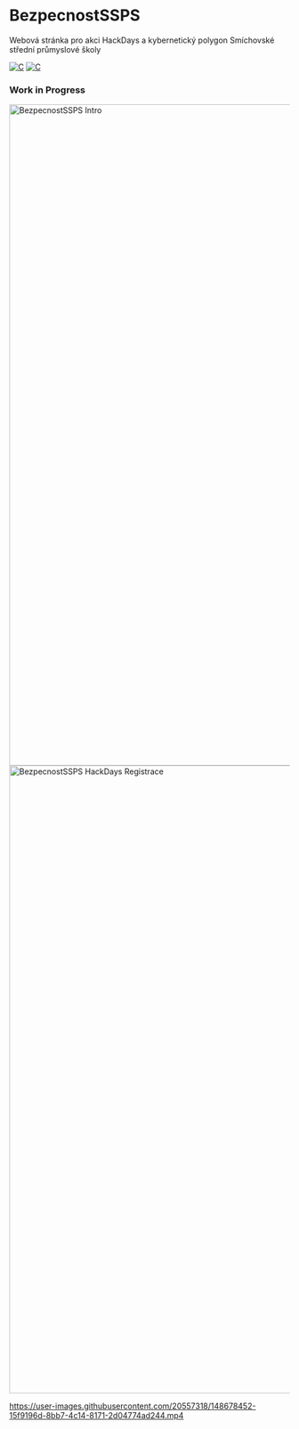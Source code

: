 <h1 class="rich-diff-level-zero">BezpecnostSSPS</h1>

<p>Webová stránka pro akci HackDays a kybernetický polygon Smíchovské střední průmyslové školy</p>

[![C](https://img.shields.io/badge/TypeScript-blue.svg)]() [![C](https://img.shields.io/badge/SolidJS-blue.svg)]()

### Work in Progress

<img width="1189" alt="BezpecnostSSPS Intro" src="https://user-images.githubusercontent.com/20557318/146943044-b571933e-200b-4626-96a2-90c7caef4105.png">

<img width="1129" alt="BezpecnostSSPS HackDays Registrace" src="https://user-images.githubusercontent.com/20557318/146943375-f76b7c86-0da2-4932-ab71-da7b6acb8863.png">

https://user-images.githubusercontent.com/20557318/148678452-15f9196d-8bb7-4c14-8171-2d04774ad244.mp4
